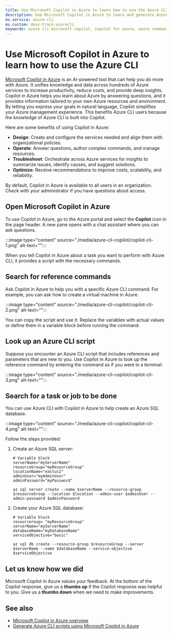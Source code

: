 ```yaml
---
title: Use Microsoft Copilot in Azure to learn how to use the Azure CLI
description: Use Microsoft Copilot in Azure to learn and generate Azure CLI commands faster with AI-powered guidance tailored to your resources and tasks.
ms.service: azure-cli
ms.custom: devx-track-azurecli
keywords: azure cli microsoft copilot, copilot for azure, azure command line
---
```


# Use Microsoft Copilot in Azure to learn how to use the Azure CLI

[Microsoft Copilot in Azure][01] is an AI-powered tool that can help you do more with Azure. It
unifies knowledge and data across hundreds of Azure services to increase productivity, reduce costs,
and provide deep insights. Copilot in Azure helps you learn about Azure by answering questions, and
it provides information tailored to your own Azure resources and environment. By letting you express
your goals in natural language, Copilot simplifies your Azure management experience. This benefits
Azure CLI users because the knowledge of Azure CLI is built into Copilot.

Here are some benefits of using Copilot in Azure:

- **Design**: Create and configure the services needed and align them with organizational policies.
- **Operate**: Answer questions, author complex commands, and manage resources.
- **Troubleshoot**: Orchestrate across Azure services for insights to summarize issues, identify
  causes, and suggest solutions.
- **Optimize**: Receive recommendations to improve costs, scalability, and reliability.

By default, Copilot in Azure is available to all users in an organization. Check with your
administrator if you have questions about access.

## Open Microsoft Copilot in Azure

To use Copilot in Azure, go to the Azure portal and select the **Copilot** icon in the page header.
A new pane opens with a chat assistant where you can ask questions.

:::image type="content" source="./media/azure-cli-copilot/copilot-cli-1.png" alt-text="<Screenshot of the Copilot icon in the Azure portal.>":::

When you tell Copilot in Azure about a task you want to perform with Azure CLI, it provides a script
with the necessary commands.

## Search for reference commands

Ask Copilot in Azure to help you with a specific Azure CLI command. For example, you can ask how to
create a virtual machine in Azure.

:::image type="content" source="./media/azure-cli-copilot/copilot-cli-2.png" alt-text="<Screenshot of Copilot in Azure providing an Azure CLI script to create a virtual machine.>":::

You can copy the script and use it. Replace the variables with actual values or define them in a
variable block before running the command.

## Look up an Azure CLI script

Suppose you encounter an Azure CLI script that includes references and parameters that are new to
you. Use Copilot in Azure to look up the reference command by entering the command as if you were in
a terminal:

:::image type="content" source="./media/azure-cli-copilot/copilot-cli-3.png" alt-text="<Screenshot of Copilot in Azure explaining an Azure CLI script.>":::

## Search for a task or job to be done

You can use Azure CLI with Copilot in Azure to help create an Azure SQL database.

:::image type="content" source="./media/azure-cli-copilot/copilot-cli-4.png" alt-text="<Use Azure service>":::

Follow the steps provided:

1. Create an Azure SQL server:

   ```azurecli-interactive
   # Variable block
   serverName="myServerName"
   resourceGroup="myResourceGroup"
   locationName="eastus2"
   adminUser="myAdminUser"
   adminPassword="myPassword"

   az sql server create --name $serverName --resource-group $resourceGroup --location $location --admin-user $adminUser --admin-password $adminPassword
   ```

1. Create your Azure SQL database:

   ```azurecli-interactive
   # Variable block
   resourceroup= "myResourceGroup"
   serverName="myServerName"
   databaseName="myDatabaseName"
   serviceObjective="basic"

   az sql db create --resource-group $resourceGroup --server $serverName --name $databaseName --service-objective $serviceObjective
   ```

## Let us know how we did

Microsoft Copilot in Azure values your feedback. At the bottom of the Copilot response, give us a
**thumbs up** if the Copilot response was helpful to you. Give us a **thumbs down** when we need to
make improvements.

## See also

- [Microsoft Copilot in Azure overview][03]
- [Generate Azure CLI scripts using Microsoft Copilot in Azure][02]

<!-- link references -->

[01]: /azure/copilot/
[02]: /azure/copilot/generate-cli-scripts
[03]: /azure/copilot/overview
